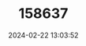 ---
title: "158637"
category: "Ansonia jeetsukumarani"
draft: false
date: 2024-02-22 13:03:52
languages:
  English: ["Sukumaran's dwarf toad", "Jeet Sukumaran’s Torrent-Dwelling Toad"]
---